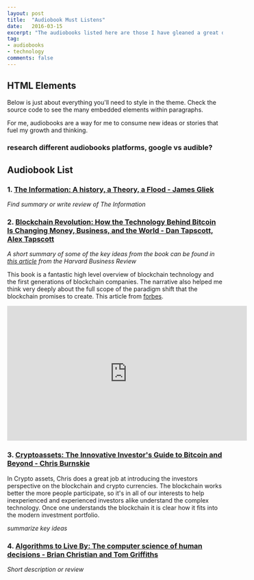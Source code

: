 ```yaml
---
layout: post
title:  "Audiobook Must Listens"
date:   2016-03-15
excerpt: "The audiobooks listed here are those I have gleaned a great deal of insight and inspiration from."
tag:
- audiobooks
- technology
comments: false
---
```


## HTML Elements

Below is just about everything you'll need to style in the theme. Check the source code to see the many embedded elements within paragraphs.

For me, audiobooks are  a way for me to consume new ideas or stories that fuel my growth and thinking.

### research different audiobooks platforms, google vs audible?


## Audiobook List

### 1. [The Information: A history, a Theory, a Flood - James Gliek](https://en.wikipedia.org/wiki/The_Information:_A_History,_a_Theory,_a_Flood)

*Find summary or write review of The Information*

### 2. [Blockchain Revolution: How the Technology Behind Bitcoin Is Changing Money, Business, and the World - Dan Tapscott, Alex Tapscott](http://blockchain-revolution.com/)

*A short summary of some of the key ideas from the book can be found in [this article](https://hbr.org/2016/05/the-impact-of-the-blockchain-goes-beyond-financial-services) from the Harvard Business Review*

This book is a fantastic high level overview of blockchain technology and the first generations of blockchain companies. The narrative also helped me think very deeply about the full scope of the paradigm shift that the blockchain promises to create. This article from [forbes](https://www.forbes.com/sites/perianneboring/2016/10/06/top-25-quotes-from-don-tapscott-and-alex-tapscotts-blockchain-revolution/#1adc4f95164a).

<iframe width="560" height="315" src="https://www.youtube.com/embed/Pl8OlkkwRpc?rel=0" frameborder="0" allow="autoplay; encrypted-media" allowfullscreen></iframe>

### 3. [Cryptoassets: The Innovative Investor's Guide to Bitcoin and Beyond - Chris Burnskie ](https://www.bitcoinandbeyond.com/)

In Crypto assets, Chris does a great job at introducing the investors perspective on the blockchain and crypto currencies. The blockchain works better the more people participate, so it's in all of our interests to help inexperienced and experienced investors alike understand the complex technology. Once one understands the blockchain it is clear how it fits into the modern investment portfolio. 

*summarize key ideas*


### 4. [Algorithms to Live By: The computer science of human decisions - Brian Christian and Tom Griffiths](http://algorithmstoliveby.com/)

*Short description or review*     
